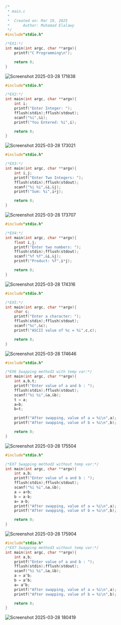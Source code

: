 ```C
/*
 * main.c
 *
 *  Created on: Mar 19, 2025
 *      Author: Muhamad Elalawy
 */
#include"stdio.h"

/*EX1:*/
int main(int argc, char **argv){
	printf("C Programming\n");

	return 0;
}
```
![Screenshot 2025-03-28 171838](https://github.com/user-attachments/assets/fe0ed9c3-462b-4a55-ab6c-3e539351d6a5)

```C
#include"stdio.h"

/*EX2:*/
int main(int argc, char **argv){
	int i;
	printf("Enter Integer: ");
	fflush(stdin);fflush(stdout);
	scanf("%i",&i);
	printf("You Entered: %i",i);

	return 0;
}

```
![Screenshot 2025-03-28 173021](https://github.com/user-attachments/assets/f313a18f-8893-460d-becc-190433e73b5f)

```C
#include"stdio.h"

/*EX3:*/
int main(int argc, char **argv){
	int i,j;
	printf("Enter Two Integers: ");
	fflush(stdin);fflush(stdout);
	scanf("%i %i",&i,&j);
	printf("Sum: %i",i+j);

	return 0;
}
```
![Screenshot 2025-03-28 173707](https://github.com/user-attachments/assets/8378df4a-e87e-4b6e-9575-e1c1a9bdaabb)


```C
#include"stdio.h"

/*EX4:*/
int main(int argc, char **argv){
	float i,j;
	printf("Enter two numbers: ");
	fflush(stdin);fflush(stdout);
	scanf("%f %f",&i,&j);
	printf("Product: %f",i*j);

	return 0;
}
```
![Screenshot 2025-03-28 174316](https://github.com/user-attachments/assets/1dc19101-317f-4d34-bc49-22bae7fdbd41)


```C
#include"stdio.h"

/*EX5:*/
int main(int argc, char **argv){
	char c;
	printf("Enter a character: ");
	fflush(stdin);fflush(stdout);
	scanf("%c",&c);
	printf("ASCII value of %c = %i",c,c);

	return 0;
}
```
![Screenshot 2025-03-28 174646](https://github.com/user-attachments/assets/fe550e8a-13d3-4806-bc2e-ade40e6293bf)


```C
#include"stdio.h"

/*EX6 Swapping method1 with temp var:*/
int main(int argc, char **argv){
	int a,b,t;
	printf("Enter value of a and b : ");
	fflush(stdin);fflush(stdout);
	scanf("%i %i",&a,&b);
	t = a;
	a=b;
	b=t;

	printf("After swapping, value of a = %i\n",a);
	printf("After swapping, value of b = %i\n",b);

	return 0;
}
```
![Screenshot 2025-03-28 175504](https://github.com/user-attachments/assets/082542bc-d70e-4165-931e-75ede7ff087c)

```C
#include"stdio.h"

/*EX7 Swapping method2 without temp var:*/
int main(int argc, char **argv){
	int a,b;
	printf("Enter value of a and b : ");
	fflush(stdin);fflush(stdout);
	scanf("%i %i",&a,&b);
	a = a+b;
	b = a-b;
	a= a-b;
	printf("After swapping, value of a = %i\n",a);
	printf("After swapping, value of b = %i\n",b);

	return 0;
}
```
![Screenshot 2025-03-28 175904](https://github.com/user-attachments/assets/d04ab12d-ad6f-43ef-bdb2-615cb75e1164)


```C
#include"stdio.h"
/*EX7 Swapping method3 without temp var:*/
int main(int argc, char **argv){
	int a,b;
	printf("Enter value of a and b : ");
	fflush(stdin);fflush(stdout);
	scanf("%i %i",&a,&b);
	a = a^b;
	b = a^b;
	a= a^b;
	printf("After swapping, value of a = %i\n",a);
	printf("After swapping, value of b = %i\n",b);

	return 0;
}
```
![Screenshot 2025-03-28 180419](https://github.com/user-attachments/assets/37e7b7bc-1cc6-4501-bbfd-b18b52b5eeac)



